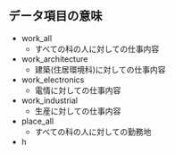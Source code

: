 ## データ項目の意味

- work_all
	- すべての科の人に対しての仕事内容
- work_architecture
	- 建築(住居環境科)に対しての仕事内容
- work_electronics
	- 電情に対しての仕事内容
- work_industrial
	- 生産に対しての仕事内容
- place_all
	- すべての科の人に対しての勤務地
- h
	
